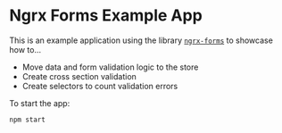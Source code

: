# Ngrx Forms Example App

This is an example application using the library [`ngrx-forms`](https://github.com/MrWolfZ/ngrx-forms) to showcase how to...

* Move data and form validation logic to the store
* Create cross section validation
* Create selectors to count validation errors

To start the app:

```
npm start
```
